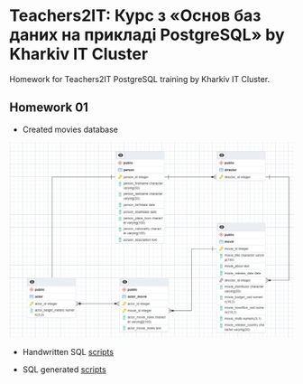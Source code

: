 # Teachers2IT: Курс з «Основ баз даних на прикладі PostgreSQL» by Kharkiv IT Cluster

Homework for Teachers2IT PostgreSQL training by Kharkiv IT Cluster.

## Homework 01

- Created movies database

![](movies.png)

- Handwritten SQL [scripts](main.py)

- SQL generated [scripts](movies.sql)
